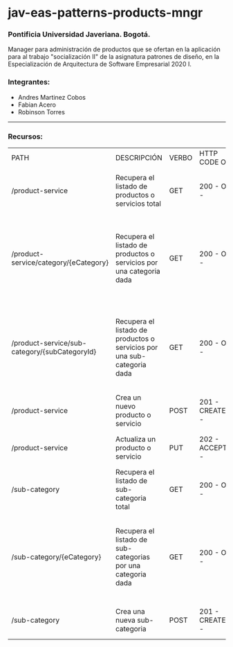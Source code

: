 # jav-eas-patterns-products-mngr

### Pontificia Universidad Javeriana. Bogotá.

Manager para administración de productos que se ofertan en la aplicación para al trabajo "socialización II" de la asignatura patrones 
de diseño, en la Especialización de Arquitectura de Software Empresarial 2020 I.

### Integrantes:

* Andres Martinez Cobos
* Fabian Acero
* Robinson Torres

* * *

### Recursos:

<table>
    <tr>
        <td>PATH</td>
        <td>DESCRIPCIÓN</td>
        <td>VERBO</td>
        <td>HTTP CODE OK</td>
        <td>HTTP CODES FAILED</td>
    </tr>
    <tr>
        <td>/product-service</td>
        <td>Recupera el listado de productos o servicios total</td>
        <td>GET</td>
        <td>200 - OK -</td>
        <td>404 - NOT_FOUND - No presenta productos o servicios creados</td>
    </tr>
    <tr>
        <td>/product-service/category/{eCategory}</td>
        <td>Recupera el listado de productos o servicios por una categoria dada</td>
        <td>GET</td>
        <td>200 - OK -</td>
        <td>400 - BAD_REQUEST - Categoria no existente <br>
            404 - NOT_FOUND - Categoria no presenta productos asociados
        </td>
    </tr>
    <tr>
        <td>/product-service/sub-category/{subCategoryId}</td>
        <td>Recupera el listado de productos o servicios por una sub-categoria dada</td>
        <td>GET</td>
        <td>200 - OK -</td>
        <td>400 - BAD_REQUEST - Sub-Categoria no existente <br>
            404 - NOT_FOUND - Categoria no presenta productos asociados
        </td>
    </tr>
    <tr>
        <td>/product-service</td>
        <td>Crea un nuevo producto o servicio</td>
        <td>POST</td>
        <td>201 - CREATED -</td>
        <td>406 - NOT_ACCEPTABLE - Actualización invalida</td>
    </tr>
    <tr>
        <td>/product-service</td>
        <td>Actualiza un producto o servicio</td>
        <td>PUT</td>
        <td>202 - ACCEPTED -</td>
        <td>406 - NOT_ACCEPTABLE - Actualización invalida</td>
    </tr>
    <tr>
            <td>/sub-category</td>
            <td>Recupera el listado de sub-categoria total</td>
            <td>GET</td>
            <td>200 - OK -</td>
            <td>404 - NOT_FOUND - No se encuentrar sub-categorias creadas</td>
        </tr>
        <tr>
            <td>/sub-category/{eCategory}</td>
            <td>Recupera el listado de sub-categorias por una categoria dada</td>
            <td>GET</td>
            <td>200 - OK -</td>
            <td>400 - BAD_REQUEST - Categoria no existente <br>
                404 - NOT_FOUND - Categoria no presenta sub-categorias asociadas
            </td>
        </tr>
        <tr>
            <td>/sub-category</td>
            <td>Crea una nueva sub-categoria</td>
            <td>POST</td>
            <td>201 - CREATED -</td>
            <td>406 - NOT_ACCEPTABLE - Actualización invalida</td>
        </tr>
</table>